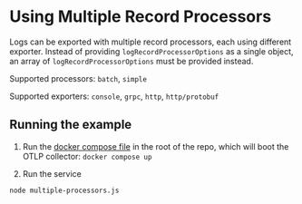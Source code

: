 # Using Multiple Record Processors

Logs can be exported with multiple record processors, each using different exporter. Instead of providing `logRecordProcessorOptions` as a single object, an array of `logRecordProcessorOptions` must be provided instead.

Supported processors: `batch`, `simple`

Supported exporters: `console`, `grpc`, `http`, `http/protobuf`

## Running the example

1. Run the [docker compose file](/docker-compose.yaml) in the root of the repo, which will boot the OTLP collector:
`docker compose up`

2. Run the service

```
node multiple-processors.js
```
